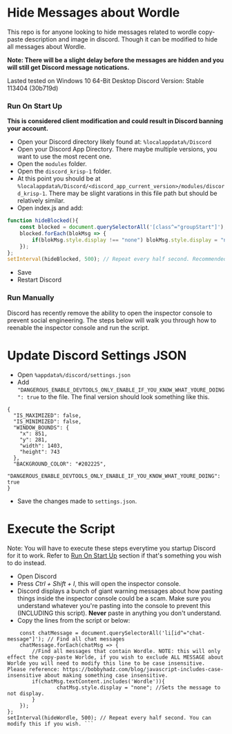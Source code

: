# Hide Messages about Wordle

This repo is for anyone looking to hide messages related to wordle copy-paste description and image in discord. Though it can be modified to hide all messages about Wordle. 

**Note: There will be a slight delay before the messages are hidden and you will still get Discord message notications.**

Lasted tested on  Windows 10 64-Bit Desktop Discord Version: Stable 113404 (30b719d)

### Run On Start Up

**This is considered client modification and could result in Discord banning your account.**

- Open your Discord directory likely found at: `%localappdata%/Discord`
- Open your Discord App Directory. There maybe multiple versions, you want to use the most recent one.
- Open the `modules` folder. 
- Open the `discord_krisp-1` folder.
- At this point you should be at `%localappdata%/Discord/<discord_app_current_version>/modules/discord_krisp-1`. There may be slight varations in this file path but should be relatively similar. 
- Open index.js and add:
```js
function hideBlocked(){
    const blocked = document.querySelectorAll('[class^="groupStart"]'); // Find all "Blocked Messages"
    blocked.forEach(blokMsg => {
        if(blokMsg.style.display !== "none") blokMsg.style.display = "none"; // Hide the message if it's not already hidden.
    });
};
setInterval(hideBlocked, 500); // Repeat every half second. Recommended to keep at 500, but raise/ lower if you wish.
```

- Save
- Restart Discord


### Run Manually

Discord has recently remove the ability to open the inspector console to prevent social engineering. The steps below will walk you through how to reenable the inspector console and run the script. 

# Update Discord Settings JSON

- Open `%appdata%/discord/settings.json`
- Add `"DANGEROUS_ENABLE_DEVTOOLS_ONLY_ENABLE_IF_YOU_KNOW_WHAT_YOURE_DOING": true` to the file. The final version should look something like this.

```
{
  "IS_MAXIMIZED": false,
  "IS_MINIMIZED": false,
  "WINDOW_BOUNDS": {
    "x": 851,
    "y": 281,
    "width": 1403,
    "height": 743
  },
  "BACKGROUND_COLOR": "#202225",
  "DANGEROUS_ENABLE_DEVTOOLS_ONLY_ENABLE_IF_YOU_KNOW_WHAT_YOURE_DOING": true
}
```

- Save the changes made to `settings.json`. 

# Execute the Script

Note: You will have to execute these steps everytime you startup Discord for it to work. Refer to [Run On Start Up](#run-on-start-up) section if that's something you wish to do instead. 

- Open Discord
- Press <i>Ctrl + Shift + I</i>, this will open the inspector console.
- Discord displays a bunch of giant warning messages about how pasting things inside the inspector console could be a scam. Make sure you understand whatever you're pasting into the console to prevent this (INCLUDING this script). **Never** paste in anything you don't understand.
- Copy the lines from the script or below:
```function hideWordle(){
    const chatMessage = document.querySelectorAll('li[id^="chat-message"]'); // Find all chat messages
    chatMessage.forEach(chatMsg => {
		//Find all messages that contain Wordle. NOTE: this will only effect the copy-paste Worlde, if you wish to exclude ALL MESSAGE about Worlde you will need to modify this line to be case insensitive. Please reference: https://bobbyhadz.com/blog/javascript-includes-case-insensitive about making something case insensitive. 
        if(chatMsg.textContent.includes('Wordle')){ 
                chatMsg.style.display = "none"; //Sets the message to not display.
        }
    });
};
setInterval(hideWordle, 500); // Repeat every half second. You can modify this if you wish. ```
